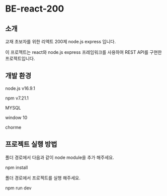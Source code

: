 # BE-react-200

## 소개
교재 초보자를 위한 리액트 200제 node.js express 입니다.

이 프로젝트는 react와 node.js express 프레임워크를 사용하여 REST API를 구현한 프로젝트입니다.

## 개발 환경

node.js v16.9.1

npm v7.21.1

MYSQL

window 10

chorme

## 프로젝트 실행 방법
폴더 경로에서 다음과 같이 node module을 추가 해주세요.


npm install 


폴더 경로에서 프로젝트를 실행 해주세요.


npm run dev
